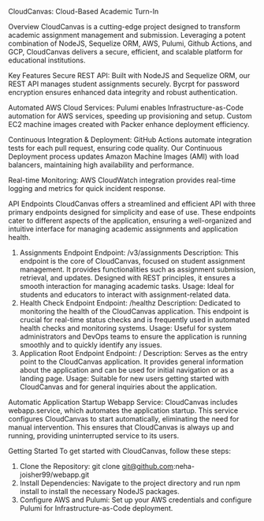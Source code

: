 CloudCanvas: Cloud-Based Academic Turn-In

Overview
CloudCanvas is a cutting-edge project designed to transform academic assignment management and submission. Leveraging a potent combination of NodeJS, Sequelize ORM, AWS, Pulumi, Github Actions, and GCP, CloudCanvas delivers a secure, efficient, and scalable platform for educational institutions.

Key Features
Secure REST API: Built with NodeJS and Sequelize ORM, our REST API manages student assignments securely. Bycrpt for password encryption ensures enhanced data integrity and robust authentication.

Automated AWS Cloud Services: Pulumi enables Infrastructure-as-Code automation for AWS services, speeding up provisioning and setup. Custom EC2 machine images created with Packer enhance deployment efficiency.

Continuous Integration & Deployment: GitHub Actions automate integration tests for each pull request, ensuring code quality. Our Continuous Deployment process updates Amazon Machine Images (AMI) with load balancers, maintaining high availability and performance.

Real-time Monitoring: AWS CloudWatch integration provides real-time logging and metrics for quick incident response.

API Endpoints
CloudCanvas offers a streamlined and efficient API with three primary endpoints designed for simplicity and ease of use. These endpoints cater to different aspects of the application, ensuring a well-organized and intuitive interface for managing academic assignments and application health.

1. Assignments Endpoint
   Endpoint: /v3/assignments
   Description: This endpoint is the core of CloudCanvas, focused on student assignment management. It provides functionalities such as assignment submission, retrieval, and updates. Designed with REST principles, it ensures a smooth interaction for managing academic tasks.
   Usage: Ideal for students and educators to interact with assignment-related data.
2. Health Check Endpoint
   Endpoint: /healthz
   Description: Dedicated to monitoring the health of the CloudCanvas application. This endpoint is crucial for real-time status checks and is frequently used in automated health checks and monitoring systems.
   Usage: Useful for system administrators and DevOps teams to ensure the application is running smoothly and to quickly   identify any issues.
3. Application Root Endpoint
   Endpoint: /
   Description: Serves as the entry point to the CloudCanvas application. It provides general information about the application and can be used for initial navigation or as a landing page.
   Usage: Suitable for new users getting started with CloudCanvas and for general inquiries about the application.

Automatic Application Startup
Webapp Service: CloudCanvas includes webapp.service, which automates the application startup. This service configures CloudCanvas to start automatically, eliminating the need for manual intervention. This ensures that CloudCanvas is always up and running, providing uninterrupted service to its users.


Getting Started
To get started with CloudCanvas, follow these steps:

1. Clone the Repository: git clone git@github.com:neha-joisher99/webapp.git
2. Install Dependencies: Navigate to the project directory and run npm install to install the necessary NodeJS packages.
3. Configure AWS and Pulumi: Set up your AWS credentials and configure Pulumi for Infrastructure-as-Code deployment.


